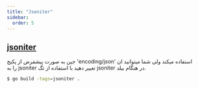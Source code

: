 ```yaml
---
title: "Jsoniter"
sidebar:
  order: 5
---
```


## [jsoniter](https://github.com/json-iterator/go)

جین به صورت پیشفرض از پکیج 'encoding/json' استفاده میکند ولی شما میتوانید ان را به jsoniter تغییر دهید با استفاده از تگ jsoniter در هنگام بیلد.

```sh
$ go build -tags=jsoniter .
```
